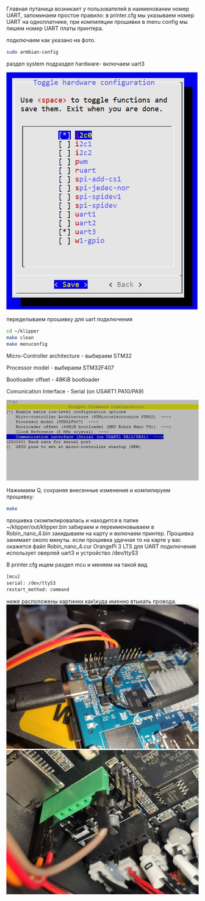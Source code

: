 Главная путаница возникает у пользователей в наименовании номер UART, запоминаем простое правило: в printer.cfg мы указываем номер UART на одноплатнике, при компиляции прошивки в menu config мы пишем номер UART платы принтера.

подключаем как указано на фото.

```bash
sudo armbian-config
```
 раздел system подраздел hardware-  включаем uart3 

![1](arm_conf.jpg)

переделываем прошивку для uart подключения

```bash
cd ~/klipper
make clean
make menuconfig
```
Micro-Controller architecture - выбираем STM32

Processor model - выбираем STM32F407

Bootloader offset - 48KiB bootloader

Comunication Interface - Serial (on USART1 PA10/PA9)

![1](menuconfig.jpg)

Нажимаем Q, сохраняя внесенные изменения и компилируем прошивку:

```bash
make
```
прошивка скомпилировалась и находится в папке ~/klipper/out/klipper.bin 
забираем и переименовываем в Robin_nano_4.bin закидываем на карту и включаем принтер. Прошивка занимает около минуты. если прошивка удачная то на карте у вас окажется файл Robin_nano_4.cur
OrangePi 3 LTS для UART подключения использует оверлей uart3 и устройство /dev/ttyS3

В printer.cfg  ищем раздел mcu и меняем на такой вид
```bash
[mcu]
serial: /dev/ttyS3
restart_method: command
```
ниже расположены картинки как\куда именно втыкать провода.
![1](pin_orange.jpg)
![2](pin_mcu.jpg)
